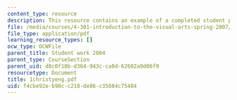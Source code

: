 ```yaml
---
content_type: resource
description: This resource contains an example of a completed student project.
file: /media/courses/4-301-introduction-to-the-visual-arts-spring-2007/f4cbe92eb98cc218de86c35884c75484_1christyeng.pdf
file_type: application/pdf
learning_resource_types: []
ocw_type: OCWFile
parent_title: Student work 2004
parent_type: CourseSection
parent_uid: d8c0f18b-d364-943c-ca0d-62602a9d06f9
resourcetype: Document
title: 1christyeng.pdf
uid: f4cbe92e-b98c-c218-de86-c35884c75484
---
```

